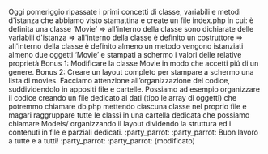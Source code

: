 Oggi pomeriggio ripassate i primi concetti di classe, variabili e metodi d'istanza che abbiamo visto stamattina e create un file index.php in cui:
è definita una classe ‘Movie’
=> all'interno della classe sono dichiarate delle variabili d'istanza
=> all'interno della classe è definito un costruttore
=> all'interno della classe è definito almeno un metodo
vengono istanziati almeno due oggetti ‘Movie’ e stampati a schermo i valori delle relative proprietà
Bonus 1:
Modificare la classe Movie in modo che accetti piú di un genere.
Bonus 2:
Creare un layout completo per stampare a schermo una lista di movies.
Facciamo attenzione all’organizzazione del codice, suddividendolo in appositi file e cartelle.
Possiamo ad esempio organizzare il codice
creando un file dedicato ai dati (tipo le array di oggetti) che potremmo chiamare db.php
mettendo ciascuna classe nel proprio file e magari raggruppare tutte le classi in una cartella dedicata che possiamo chiamare Models/
organizzando il layout dividendo la struttura ed i contenuti in file e parziali dedicati.
:party_parrot: :party_parrot: Buon lavoro a tutte e a tutti! :party_parrot: :party_parrot:
(modificato)